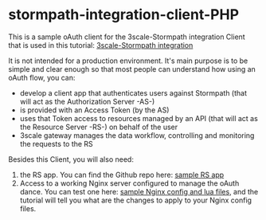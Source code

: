# stormpath-integration-client-PHP
This is a sample oAuth client for the 3scale-Stormpath integration Client that is used in this tutorial: [3scale-Stormpath integration](https://support.3scale.net/get-started/quickstarts/stormpath-tutorial)

It is not intended for a production environment. It's main purpose is to be simple and clear enough so that most people can understand how using an oAuth flow, you can:
* develop a client app that authenticates users against Stormpath (that will act as the Authorization Server -AS-)
* is provided with an Access Token (by the AS)
* uses that Token access to resources managed by an API (that will act as the Resource Server -RS-) on behalf of the user
* 3scale gateway manages the data workflow, controlling and monitoring the requests to the RS

Besides this Client, you will also need:

1. the RS app. You can find the Github repo here: [sample RS app](https://github.com/mpguerra/address-book-app-stormpath)
2. Access to a working Nginx server configured to manage the oAuth dance. You can test one here: [sample Nginx config and lua files](https://github.com/3scale/stormpath-integration-Nginx-files), and the tutorial will tell you what are the changes to apply to your Nginx config files.



